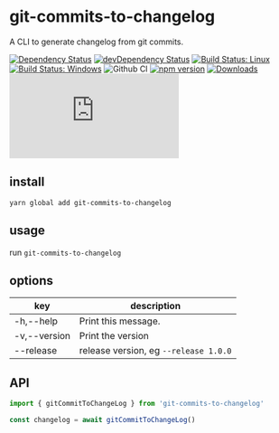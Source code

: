 # git-commits-to-changelog

A CLI to generate changelog from git commits.

[![Dependency Status](https://david-dm.org/plantain-00/git-commits-to-changelog.svg)](https://david-dm.org/plantain-00/git-commits-to-changelog)
[![devDependency Status](https://david-dm.org/plantain-00/git-commits-to-changelog/dev-status.svg)](https://david-dm.org/plantain-00/git-commits-to-changelog#info=devDependencies)
[![Build Status: Linux](https://travis-ci.org/plantain-00/git-commits-to-changelog.svg?branch=master)](https://travis-ci.org/plantain-00/git-commits-to-changelog)
[![Build Status: Windows](https://ci.appveyor.com/api/projects/status/github/plantain-00/git-commits-to-changelog?branch=master&svg=true)](https://ci.appveyor.com/project/plantain-00/git-commits-to-changelog/branch/master)
![Github CI](https://github.com/plantain-00/git-commits-to-changelog/workflows/Github%20CI/badge.svg)
[![npm version](https://badge.fury.io/js/git-commits-to-changelog.svg)](https://badge.fury.io/js/git-commits-to-changelog)
[![Downloads](https://img.shields.io/npm/dm/git-commits-to-changelog.svg)](https://www.npmjs.com/package/git-commits-to-changelog)
[![type-coverage](https://img.shields.io/badge/dynamic/json.svg?label=type-coverage&prefix=%E2%89%A5&suffix=%&query=$.typeCoverage.atLeast&uri=https%3A%2F%2Fraw.githubusercontent.com%2Fplantain-00%2Fgit-commits-to-changelog%2Fmaster%2Fpackage.json)](https://github.com/plantain-00/git-commits-to-changelog)

## install

`yarn global add git-commits-to-changelog`

## usage

run `git-commits-to-changelog`

## options

key | description
--- | ---
-h,--help | Print this message.
-v,--version | Print the version
--release | release version, eg `--release 1.0.0`

## API

```ts
import { gitCommitToChangeLog } from 'git-commits-to-changelog'

const changelog = await gitCommitToChangeLog()
```
